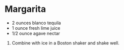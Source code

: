 # Margarita

- 2 ounces blanco tequila
- 1 ounce fresh lime juice
- 1/2 ounce agave nectar

1. Combine with ice in a Boston shaker and shake well.

